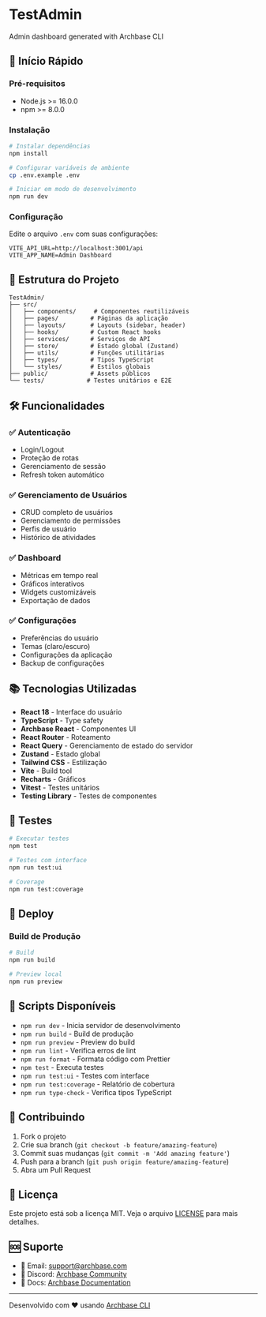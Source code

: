 # TestAdmin

Admin dashboard generated with Archbase CLI

## 🚀 Início Rápido

### Pré-requisitos

- Node.js >= 16.0.0
- npm >= 8.0.0

### Instalação

```bash
# Instalar dependências
npm install

# Configurar variáveis de ambiente
cp .env.example .env

# Iniciar em modo de desenvolvimento
npm run dev
```

### Configuração

Edite o arquivo `.env` com suas configurações:

```env
VITE_API_URL=http://localhost:3001/api
VITE_APP_NAME=Admin Dashboard
```

## 📁 Estrutura do Projeto

```
TestAdmin/
├── src/
│   ├── components/     # Componentes reutilizáveis
│   ├── pages/         # Páginas da aplicação
│   ├── layouts/       # Layouts (sidebar, header)
│   ├── hooks/         # Custom React hooks
│   ├── services/      # Serviços de API
│   ├── store/         # Estado global (Zustand)
│   ├── utils/         # Funções utilitárias
│   ├── types/         # Tipos TypeScript
│   └── styles/        # Estilos globais
├── public/            # Assets públicos
└── tests/            # Testes unitários e E2E
```

## 🛠️ Funcionalidades

### ✅ Autenticação
- Login/Logout
- Proteção de rotas
- Gerenciamento de sessão
- Refresh token automático

### ✅ Gerenciamento de Usuários
- CRUD completo de usuários
- Gerenciamento de permissões
- Perfis de usuário
- Histórico de atividades

### ✅ Dashboard
- Métricas em tempo real
- Gráficos interativos
- Widgets customizáveis
- Exportação de dados



### ✅ Configurações
- Preferências do usuário
- Temas (claro/escuro)
- Configurações da aplicação
- Backup de configurações

## 📚 Tecnologias Utilizadas

- **React 18** - Interface do usuário
- **TypeScript** - Type safety
- **Archbase React** - Componentes UI
- **React Router** - Roteamento
- **React Query** - Gerenciamento de estado do servidor
- **Zustand** - Estado global
- **Tailwind CSS** - Estilização
- **Vite** - Build tool
- **Recharts** - Gráficos
- **Vitest** - Testes unitários
- **Testing Library** - Testes de componentes

## 🧪 Testes

```bash
# Executar testes
npm test

# Testes com interface
npm run test:ui

# Coverage
npm run test:coverage
```

## 🚀 Deploy

### Build de Produção

```bash
# Build
npm run build

# Preview local
npm run preview
```


## 📝 Scripts Disponíveis

- `npm run dev` - Inicia servidor de desenvolvimento
- `npm run build` - Build de produção
- `npm run preview` - Preview do build
- `npm run lint` - Verifica erros de lint
- `npm run format` - Formata código com Prettier
- `npm test` - Executa testes
- `npm run test:ui` - Testes com interface
- `npm run test:coverage` - Relatório de cobertura
- `npm run type-check` - Verifica tipos TypeScript

## 🤝 Contribuindo

1. Fork o projeto
2. Crie sua branch (`git checkout -b feature/amazing-feature`)
3. Commit suas mudanças (`git commit -m 'Add amazing feature'`)
4. Push para a branch (`git push origin feature/amazing-feature`)
5. Abra um Pull Request

## 📄 Licença

Este projeto está sob a licença MIT. Veja o arquivo [LICENSE](LICENSE) para mais detalhes.

## 🆘 Suporte

- 📧 Email: support@archbase.com
- 💬 Discord: [Archbase Community](https://discord.gg/archbase)
- 📖 Docs: [Archbase Documentation](https://docs.archbase.com)

---

Desenvolvido com ❤️ usando [Archbase CLI](https://github.com/archbase/cli)